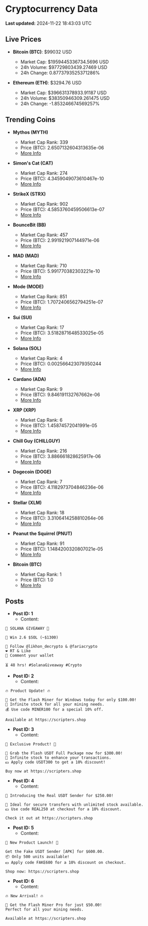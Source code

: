 # Cryptocurrency Data

**Last updated:** 2024-11-22 18:43:03 UTC

## Live Prices
- **Bitcoin (BTC)**: $99032 USD
  - Market Cap: $1959445336734.5696 USD
  - 24h Volume: $97729803439.27469 USD
  - 24h Change: 0.8773793525371286%

- **Ethereum (ETH)**: $3294.76 USD
  - Market Cap: $396631378933.91187 USD
  - 24h Volume: $38350946309.261475 USD
  - 24h Change: -1.853246674569257%

## Trending Coins
- **Mythos (MYTH)**
  - Market Cap Rank: 339
  - Price (BTC): 2.6507132604313635e-06
  - [More Info](https://www.coingecko.com/en/coins/mythos)

- **Simon's Cat (CAT)**
  - Market Cap Rank: 274
  - Price (BTC): 4.3459049073610467e-10
  - [More Info](https://www.coingecko.com/en/coins/simons-cat)

- **StrikeX (STRX)**
  - Market Cap Rank: 902
  - Price (BTC): 4.5853760459506613e-07
  - [More Info](https://www.coingecko.com/en/coins/strike-x)

- **BounceBit (BB)**
  - Market Cap Rank: 457
  - Price (BTC): 2.991921907144971e-06
  - [More Info](https://www.coingecko.com/en/coins/bouncebit)

- **MAD (MAD)**
  - Market Cap Rank: 710
  - Price (BTC): 5.991770382303221e-10
  - [More Info](https://www.coingecko.com/en/coins/mad-2)

- **Mode (MODE)**
  - Market Cap Rank: 851
  - Price (BTC): 1.7072406562794251e-07
  - [More Info](https://www.coingecko.com/en/coins/mode)

- **Sui (SUI)**
  - Market Cap Rank: 17
  - Price (BTC): 3.5182871648533025e-05
  - [More Info](https://www.coingecko.com/en/coins/sui)

- **Solana (SOL)**
  - Market Cap Rank: 4
  - Price (BTC): 0.002566423079350244
  - [More Info](https://www.coingecko.com/en/coins/solana)

- **Cardano (ADA)**
  - Market Cap Rank: 9
  - Price (BTC): 9.846191132767662e-06
  - [More Info](https://www.coingecko.com/en/coins/cardano)

- **XRP (XRP)**
  - Market Cap Rank: 6
  - Price (BTC): 1.45874572041991e-05
  - [More Info](https://www.coingecko.com/en/coins/xrp)

- **Chill Guy (CHILLGUY)**
  - Market Cap Rank: 216
  - Price (BTC): 3.886661828625917e-06
  - [More Info](https://www.coingecko.com/en/coins/chill-guy)

- **Dogecoin (DOGE)**
  - Market Cap Rank: 7
  - Price (BTC): 4.1182973704846236e-06
  - [More Info](https://www.coingecko.com/en/coins/dogecoin)

- **Stellar (XLM)**
  - Market Cap Rank: 18
  - Price (BTC): 3.3106414258810264e-06
  - [More Info](https://www.coingecko.com/en/coins/stellar)

- **Peanut the Squirrel (PNUT)**
  - Market Cap Rank: 91
  - Price (BTC): 1.1484200320807021e-05
  - [More Info](https://www.coingecko.com/en/coins/peanut-the-squirrel)

- **Bitcoin (BTC)**
  - Market Cap Rank: 1
  - Price (BTC): 1.0
  - [More Info](https://www.coingecko.com/en/coins/bitcoin)

## Posts
- **Post ID: 1**
  - Content:
```
🚀 SOLANA GIVEAWAY 🚀

🎁 Win 2.6 $SOL (~$1300)

🤝 Follow @likhon_decrypto & @fariacrypto
❤️ RT & Like
💬 Comment your wallet

⏳ 48 hrs! #SolanaGiveaway #Crypto
```

- **Post ID: 2**
  - Content:
```
🔥 Product Update! 🔥

🚀 Get the Flash Miner for Windows today for only $100.00!
🔋 Infinite stock for all your mining needs.
💰 Use code MINER100 for a special 10% off.

Available at https://scripters.shop
```

- **Post ID: 3**
  - Content:
```
🎁 Exclusive Product! 🎁

💸 Grab the Flash USDT Full Package now for $300.00!
🎉 Infinite stock to enhance your transactions.
💵 Apply code USDT300 to get a 10% discount!

Buy now at https://scripters.shop
```

- **Post ID: 4**
  - Content:
```
💎 Introducing the Real USDT Sender for $250.00!

💼 Ideal for secure transfers with unlimited stock available.
💵 Use code REAL250 at checkout for a 10% discount.

Check it out at https://scripters.shop
```

- **Post ID: 5**
  - Content:
```
🚀 New Product Launch! 🚀

Get the Fake USDT Sender [APK] for $600.00.
📦 Only 500 units available!
💵 Apply code FAKE600 for a 10% discount on checkout.

Shop now: https://scripters.shop
```

- **Post ID: 6**
  - Content:
```
🔥 New Arrival! 🔥

💸 Get the Flash Miner Pro for just $50.00!
Perfect for all your mining needs.

Available at https://scripters.shop
```

